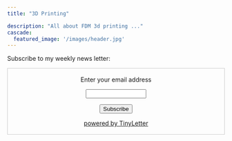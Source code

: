 ```yaml
---
title: "3D Printing"

description: "All about FDM 3d printing ..."
cascade:
  featured_image: '/images/header.jpg'
---
```


Subscribe to my weekly news letter: 
<form style="border:1px solid #ccc;padding:3px;text-align:center;" action="https://tinyletter.com/boynux" method="post" target="popupwindow" onsubmit="window.open('https://tinyletter.com/boynux', 'popupwindow', 'scrollbars=yes,width=800,height=600');return true"><p><label for="tlemail">Enter your email address</label></p><p><input type="text" style="width:140px" name="email" id="tlemail" /></p><input type="hidden" value="1" name="embed"/><input type="submit" value="Subscribe" /><p><a href="https://tinyletter.com" target="_blank">powered by TinyLetter</a></p></form>